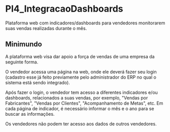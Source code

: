# PI4_IntegracaoDashboards
Plataforma web com indicadores/dashboards para vendedores monitorarem suas vendas realizadas durante o mês.

## Minimundo
A plataforma web visa dar apoio a força de vendas de uma empresa da seguinte forma.

O vendedor acessa uma página na web, onde ele deverá fazer seu login (cadastro esse já feito previamente pelo administrador do ERP no qual o sistema está sendo integrado).

Após fazer o login, o vendedor tem acesso a diferentes indicadores e/ou dashboards, relacionados a suas vendas, por exemplo, "Vendas por Fabricantes", "Vendas por Clientes", "Acompanhamento de Metas", etc. Em cada página de indicador, é necessário informar o mês e o ano para se buscar as informações.

Os vendedores não podem ter acesso aos dados de outros vendedores.
